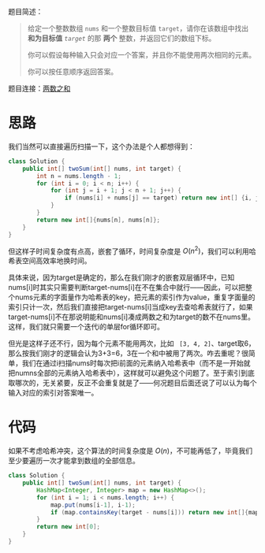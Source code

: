 题目简述：

> 给定一个整数数组 `nums` 和一个整数目标值 `target`，请你在该数组中找出 **和为目标值** *`target`* 的那 **两个** 整数，并返回它们的数组下标。
>
> 你可以假设每种输入只会对应一个答案，并且你不能使用两次相同的元素。
>
> 你可以按任意顺序返回答案。

题目连接：[两数之和](https://leetcode.cn/problems/two-sum/description/)

# 思路

我们当然可以直接遍历扫描一下，这个办法是个人都想得到：

```java
class Solution {
    public int[] twoSum(int[] nums, int target) {
        int n = nums.length - 1;
        for (int i = 0; i < n; i++) {
            for (int j = i + 1; j < n + 1; j++) {
                if (nums[i] + nums[j] == target) return new int[] {i, j};
            }
        }
        return new int[]{nums[n], nums[n]};
    }
}
```

但这样子时间复杂度有点高，嵌套了循环，时间复杂度是 $O(n^2)$，我们可以利用哈希表空间高效率地换时间。

具体来说，因为target是确定的，那么在我们刚才的嵌套双层循环中，已知nums[i]时其实只需要判断target-nums[i]在不在集合中就行——因此，可以把整个nums元素的字面量作为哈希表的key，把元素的索引作为value，重复字面量的索引只计一次，然后我们直接把target-nums[i]当成key去查哈希表就行了，如果target-nums[i]不在那说明能和nums[i]凑成两数之和为target的数不在nums里。这样，我们就只需要一个迭代i的单层for循环即可。

但光是这样子还不行，因为每个元素不能用两次，比如 ` [3, 4, 2]`、target取6，那么按我们刚才的逻辑会认为3+3=6，3在一个和中被用了两次。咋去重呢？很简单，我们在通过i扫描nums时每次把i前面的元素纳入哈希表中（而不是一开始就把numns全部的元素纳入哈希表中），这样就可以避免这个问题了。至于索引到底取哪次的，无关紧要，反正不会重复就是了——何况题目后面还说了可以认为每个输入对应的索引对答案唯一。

# 代码

如果不考虑哈希冲突，这个算法的时间复杂度是 $O(n)$，不可能再低了，毕竟我们至少要遍历一次才能拿到数组的全部信息。

```java
class Solution {
    public int[] twoSum(int[] nums, int target) {
        HashMap<Integer, Integer> map = new HashMap<>();
        for (int i = 1; i < nums.length; i++) {
            map.put(nums[i-1], i-1);
            if (map.containsKey(target - nums[i])) return new int[]{map.get(target - nums[i]), i};
        }
        return new int[0];
    }
}
```
